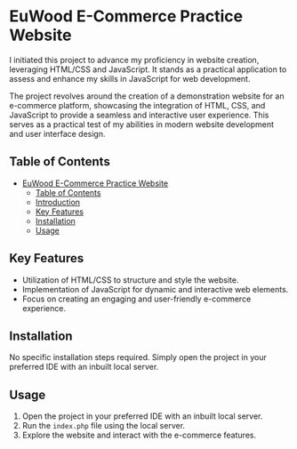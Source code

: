 # EuWood E-Commerce Practice Website

I initiated this project to advance my proficiency in website creation, leveraging HTML/CSS and JavaScript. It stands as a practical application to assess and enhance my skills in JavaScript for web development.

The project revolves around the creation of a demonstration website for an e-commerce platform, showcasing the integration of HTML, CSS, and JavaScript to provide a seamless and interactive user experience. This serves as a practical test of my abilities in modern website development and user interface design.

## Table of Contents
- [EuWood E-Commerce Practice Website](#euwood-e-commerce-practice-website)
    - [Table of Contents](#table-of-contents)
    - [Introduction](#introduction)
    - [Key Features](#key-features)
    - [Installation](#installation)
    - [Usage](#usage)

## Key Features

- Utilization of HTML/CSS to structure and style the website.
- Implementation of JavaScript for dynamic and interactive web elements.
- Focus on creating an engaging and user-friendly e-commerce experience.

## Installation

No specific installation steps required. Simply open the project in your preferred IDE with an inbuilt local server.

## Usage

1. Open the project in your preferred IDE with an inbuilt local server.
2. Run the `index.php` file using the local server.
3. Explore the website and interact with the e-commerce features.
